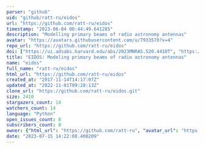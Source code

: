 ```yaml
---
parser: "github"
uid: "github/ratt-ru/eidos"
url: "https://github.com/ratt-ru/eidos"
timestamp: "2023-06-04 00:44:49.641285"
description: "Modelling primary beams of radio astronomy antennas"
avatar: "https://avatars.githubusercontent.com/u/7933570?v=4"
repo_url: "https://github.com/ratt-ru/eidos"
doi: ["https://ui.adsabs.harvard.edu/abs/2023MNRAS.520.4410T", "https://ui.adsabs.harvard.edu/abs/2019MNRAS.485.4107I", "https://ui.adsabs.harvard.edu/abs/2023ascl.soft05015A/abstract"]
title: "EIDOS: Modeling primary beams of radio astronomy antennas"
name: "eidos"
full_name: "ratt-ru/eidos"
html_url: "https://github.com/ratt-ru/eidos"
created_at: "2017-11-14T14:17:07Z"
updated_at: "2022-11-01T09:28:13Z"
clone_url: "https://github.com/ratt-ru/eidos.git"
size: 2410
stargazers_count: 14
watchers_count: 14
language: "Python"
open_issues_count: 8
subscribers_count: 8
owner: {"html_url": "https://github.com/ratt-ru", "avatar_url": "https://avatars.githubusercontent.com/u/7933570?v=4", "login": "ratt-ru", "type": "Organization"}
date: "2023-07-15 14:22:08.400209"
---
```

